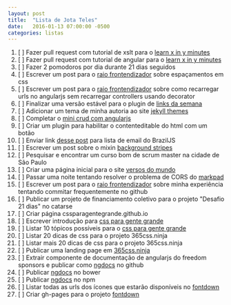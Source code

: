```yaml
---
layout: post
title:  "Lista de Jota Teles"
date:   2016-01-13 07:00:00 -0500
categories: listas
---
```



1. [ ] Fazer pull request com tutorial de xslt para o [learn x in y minutes](https://github.com/adambard/learnxinyminutes-docs)
2. [ ] Fazer pull request com tutorial de angular para o [learn x in y minutes](https://github.com/adambard/learnxinyminutes-docs)
3. [ ] Fazer 2 pomodoros por dia durante 21 dias seguidos
4. [ ] Escrever um post para o [raio frontendizador](http://jotateles.com.br) sobre espaçamentos em css
5. [ ] Escrever um post para o [raio frontendizador](http://jotateles.com.br) sobre como recarregar urls no angularjs sem recarregar controllers usando decorator
6. [ ] Finalizar uma versão estável para o plugin de [links da semana](https://github.com/teles/links-da-semana/)
7. [ ] Adicionar um tema de minha autoria ao site [jekyll themes](http://jekyllthemes.org/)
8. [ ] Completar o [mini crud com angularjs](https://dicasdolampada.wordpress.com/2015/06/09/faca-voce-mesmo-mini-crud-com-angularjs/)
9. [ ] Criar um plugin para habilitar o contenteditable do html com um botão
10. [ ] Enviar link [desse post](http://jotateles.com.br/opini%C3%A3o/2015/11/09/desenvolvimento-front-end-alem-do-e-so-html-e-css.html) para lista de email do BrazilJS
11. [ ] Escrever um post sobre o mixin [background stripes](http://codepen.io/teles/pen/GJrgNW)
12. [ ] Pesquisar e encontrar um curso bom de scrum master na cidade de São Paulo
13. [ ] Criar uma página inicial para o site [versos do mundo](http://versosdomundo.github.io/livro)
14. [ ] Passar uma noite tentando resolver o problema de CORS do [markpad](https://github.com/markpad)
15. [ ] Escrever um post para o [raio frontendizador](http://jotateles.com.br) sobre minha experiência tentando commitar frequentemente no github
16. [ ] Publicar um projeto de financiamento coletivo para o projeto "Desafio 21 dias" no catarse
17. [ ] Criar página cssparagentegrande.github.io
18. [ ] Escrever introdução para [css para gente grande](https://github.com/cssparagentegrande)
19. [ ] Listar 10 tópicos possíveis para o [css para gente grande](https://github.com/cssparagentegrande)
20. [ ] Listar 20 dicas de css para o projeto 365css.ninja
21. [ ] Listar mais 20 dicas de css para o projeto 365css.ninja
22. [ ] Publicar uma landing page em [365css.ninja](http://365css.ninja)
23. [ ] Extrair componente de documentação de angularjs do freedom sponsors e publicar como [ngdocs](https://github.com/teles/ngdocs) no github
24. [ ] Publicar [ngdocs](https://github.com/teles/ngdocs) no bower
25. [ ] Publicar [ngdocs](https://github.com/teles/ngdocs) no npm
26. [ ] Listar todas as urls dos ícones que estarão disponíveis no [fontdown](https://github.com/teles/fontdown)
27. [ ] Criar gh-pages para o projeto [fontdown](https://github.com/teles/fontdown)
